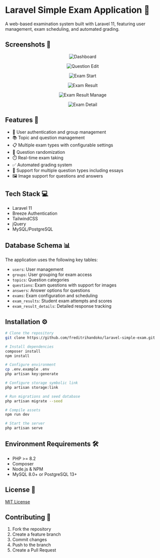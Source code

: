 # Laravel Simple Exam Application 📝

A web-based examination system built with Laravel 11, featuring user management, exam scheduling, and automated grading.

## Screenshots 📸

<div align="center">


![Dashboard](https://i.ibb.co.com/BBVFhrr/Screenshot-2025-01-06-at-11-18-04.png)

![Question Edit](https://i.ibb.co.com/n3bFBPx/Screenshot-2025-01-06-at-11-16-51.png)

![Exam Start](https://i.ibb.co.com/K5PPgx3/Screenshot-2025-01-06-at-11-29-58.png)

![Exam Result](https://i.ibb.co.com/LpkHb0C/Screenshot-2025-01-06-at-11-35-41.png)


![Exam Result Manage](https://i.ibb.co.com/R701wQp/Screenshot-2025-01-06-at-11-39-11.png)

![Exam Detail](https://i.ibb.co.com/WvnMLFk/Screenshot-2025-01-06-at-11-41-19.png)

</div>

## Features 🚀

- 👥 User authentication and group management
- 📚 Topic and question management
- 📋 Multiple exam types with configurable settings
- 🔄 Question randomization
- ⏱️ Real-time exam taking
- ✅ Automated grading system
- 📝 Support for multiple question types including essays
- 🖼️ Image support for questions and answers

## Tech Stack 💻

- Laravel 11
- Breeze Authentication
- TailwindCSS
- jQuery
- MySQL/PostgreSQL

## Database Schema 📊

The application uses the following key tables:
- `users`: User management
- `groups`: User grouping for exam access
- `topics`: Question categories
- `questions`: Exam questions with support for images
- `answers`: Answer options for questions
- `exams`: Exam configuration and scheduling
- `exam_results`: Student exam attempts and scores
- `exam_result_details`: Detailed response tracking

## Installation ⚙️

```bash
# Clone the repository
git clone https://github.com/freditrihandoko/laravel-simple-exam.git

# Install dependencies
composer install
npm install

# Configure environment
cp .env.example .env
php artisan key:generate

# Configure storage symbolic link
php artisan storage:link

# Run migrations and seed database
php artisan migrate --seed

# Compile assets
npm run dev

# Start the server
php artisan serve
```

## Environment Requirements 🛠️

- PHP >= 8.2
- Composer
- Node.js & NPM
- MySQL 8.0+ or PostgreSQL 13+

## License 📄

[MIT License](LICENSE.md)

## Contributing 🤝

1. Fork the repository
2. Create a feature branch
3. Commit changes
4. Push to the branch
5. Create a Pull Request
